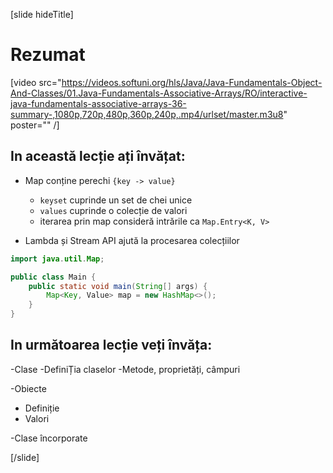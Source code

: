 [slide hideTitle]
# Rezumat

[video src="https://videos.softuni.org/hls/Java/Java-Fundamentals-Object-And-Classes/01.Java-Fundamentals-Associative-Arrays/RO/interactive-java-fundamentals-associative-arrays-36-summary-,1080p,720p,480p,360p,240p,.mp4/urlset/master.m3u8" poster="" /]


## In această lecție ați învățat:

- Map conține perechi `{key -> value}`
   - `keyset`  cuprinde un set de chei unice
   - `values` cuprinde o colecție de valori 
    - iterarea prin map consideră intrările ca `Map.Entry<K, V>`

- Lambda și Stream API ajută la procesarea colecțiilor 

```java
import java.util.Map;

public class Main {
    public static void main(String[] args) {
        Map<Key, Value> map = new HashMap<>();
    }
}
```
## In următoarea lecție veți învăța:

-Clase
  -DefiniȚia claselor
  -Metode, proprietăți, câmpuri

-Obiecte 
  - Definiție
  - Valori

-Clase încorporate 


[/slide]
